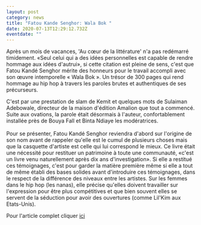 ```yaml
---
layout: post
category: news
title: "Fatou Kande Senghor: Wala Bok "
date: 2020-07-13T12:29:12.732Z
eventdate: ""
---
```

Après un mois de vacances, 'Au cœur de la littérature' n'a pas redémarré timidement. «Seul celui qui a des idées personnelles est capable de rendre hommage aux idées d'autrui», si cette citation est pleine de sens, c'est que Fatou Kandé Senghor mérite des honneurs pour le travail accompli avec son œuvre intemporelle « Wala Bok ». Un trésor de 300 pages qui rend hommage au hip hop à travers les paroles brutes et authentiques de ses précurseurs.

C'est par une prestation de slam de Kemit et quelques mots de Sulaiman Adebowale, directeur de la maison d'édition Amalion que tout a commencé. Suite aux ovations, la parole était désormais à l'auteur, confortablement installée près de Bouya Fall et Binta Ndiaye les modératrices.\
\
Pour se présenter, Fatou Kandé Senghor reviendra d'abord sur l'origine de son nom avant de rappeler qu'elle est le cumul de plusieurs choses mais que la casquette d'artiste est celle qui lui correspond le mieux. Ce livre était une nécessité pour restituer un patrimoine à toute une communauté, «c'est un livre venu naturellement après dix ans d'investigation». Si elle a restitué ces témoignages, c'est pour garder la matière première même si elle a tout de même établi des bases solides avant d'introduire ces témoignages, dans le respect de la différence des niveaux entre les artistes. Sur les femmes dans le hip hop (les nanas), elle précise qu'elles doivent travailler sur l'expression pour être plus compétitives et que bien souvent elles se servent de la séduction pour avoir des ouvertures (comme Lil'Kim aux Etats-Unis).

Pour l'article complet cliquer [ici](https://www.goethe.de/ins/sn/fr/kul/sup/ceu/20869182.html)